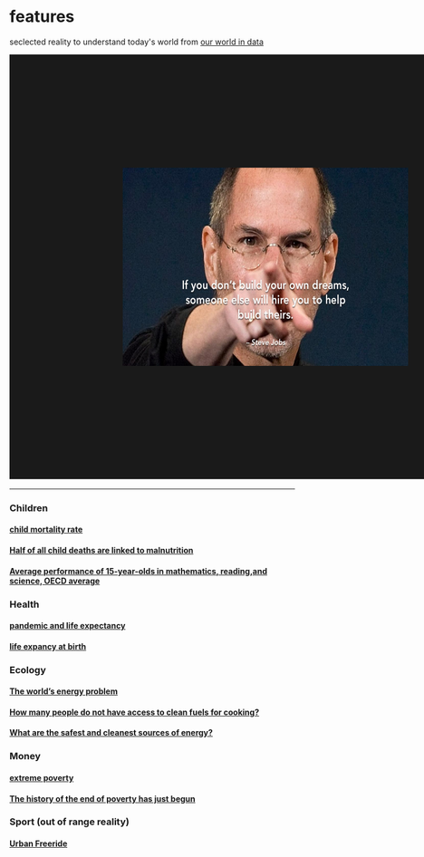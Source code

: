 # features
seclected reality to understand today's world from [our world in data](https://ourworldindata.org/)


<a href="https://youtu.be/hB6bfw622fo" target="_blank"><img src="https://github.com/Math13Net/features/blob/main/dream.jpg" alt="Math TS" width="600" height="350" border="200" /></a>

-----------------------------------



### Children

#### [child mortality rate](https://ourworldindata.org/grapher/child-mortality?time=earliest..latest)
#### [Half of all child deaths are linked to malnutrition](https://ourworldindata.org/half-child-deaths-linked-malnutrition)
#### [Average performance of 15-year-olds in mathematics, reading,and science, OECD average](https://ourworldindata.org/grapher/average-performance-of-15-year-olds-in-mathematics-reading-and-science?country=OECD+average~FRA)
#### []()


### Health
#### [pandemic and life expectancy](https://ourworldindata.org/data-insights#most-recent-data-insight)
#### [life expancy at birth](https://ourworldindata.org/grapher/life-expectancy)
#### []()
#### []()

### Ecology
#### [The world’s energy problem](https://ourworldindata.org/worlds-energy-problem)
#### [How many people do not have access to clean fuels for cooking?](https://ourworldindata.org/no-clean-cooking-fuels)
#### [What are the safest and cleanest sources of energy?](https://ourworldindata.org/no-clean-cooking-fuels)

### Money
#### [extreme poverty](https://ourworldindata.org/explorers/poverty-explorer?Indicator=Share+in+poverty&Poverty+line=%242.15+per+day%3A+International+Poverty+Line&Household+survey+data+type=Show+data+from+both+income+and+consumption+surveys&Show+breaks+between+less+comparable+surveys=false&country=BGD~BOL~KEN~MOZ~NGA~ZMB)
#### [The history of the end of poverty has just begun](https://ourworldindata.org/history-of-poverty-has-just-begun)
#### []()
#### []()


### Sport (out of range reality)
#### [Urban Freeride](https://youtu.be/Jk7rliZpuSs?si=44bQkPFTiPszS1v_)
#### []()
#### []()
#### []()

